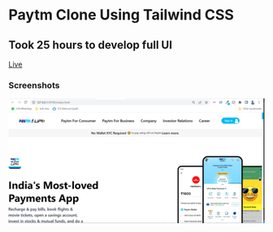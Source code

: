 # Paytm Clone Using Tailwind CSS

## Took 25 hours to develop full UI

[Live](https://tailwind-paytm-clone-fsjs.netlify.app/)

### Screenshots

![Home](./images/screenshot1.PNG)

